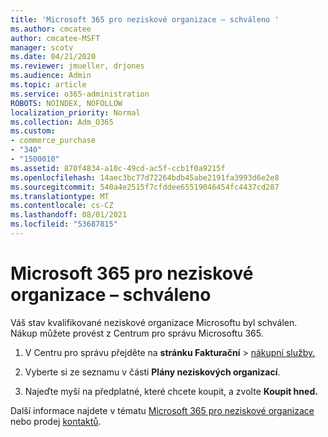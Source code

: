 ```yaml
---
title: 'Microsoft 365 pro neziskové organizace – schváleno '
ms.author: cmcatee
author: cmcatee-MSFT
manager: scotv
ms.date: 04/21/2020
ms.reviewer: jmueller, drjones
ms.audience: Admin
ms.topic: article
ms.service: o365-administration
ROBOTS: NOINDEX, NOFOLLOW
localization_priority: Normal
ms.collection: Adm_O365
ms.custom:
- commerce_purchase
- "340"
- "1500010"
ms.assetid: 870f4834-a10c-49cd-ac5f-ccb1f0a9215f
ms.openlocfilehash: 14aec3bc77d72264bdb45abe2191fa3993d6e2e8
ms.sourcegitcommit: 540a4e2515f7cfddee65519046454fc4437cd287
ms.translationtype: MT
ms.contentlocale: cs-CZ
ms.lasthandoff: 08/01/2021
ms.locfileid: "53687815"
---
```

# <a name="microsoft-365-for-nonprofits---approved"></a>Microsoft 365 pro neziskové organizace – schváleno

Váš stav kvalifikované neziskové organizace Microsoftu byl schválen. Nákup můžete provést z Centrum pro správu Microsoftu 365.

1. V Centru pro správu přejděte na **stránku Fakturační** \> [nákupní služby.](https://go.microsoft.com/fwlink/p/?linkid=868433)

2. Vyberte si ze seznamu v části **Plány neziskových organizací**.

3. Najeďte myší na předplatné, které chcete koupit, a zvolte **Koupit hned.**

Další informace najdete v tématu [Microsoft 365 pro neziskové organizace](https://www.microsoft.com/nonprofits/microsoft-365) nebo prodej [kontaktů](https://www.microsoft.com/nonprofits/contact-us).
